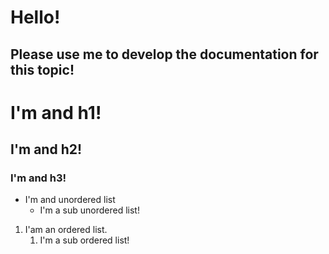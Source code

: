 # Hello!
## Please use me to develop the documentation for this topic!

# I'm and h1!
## I'm and h2!
### I'm and h3!

* I'm and unordered list
	* I'm a sub unordered list!

1. I'am an ordered list.
	1. I'm a sub ordered list!